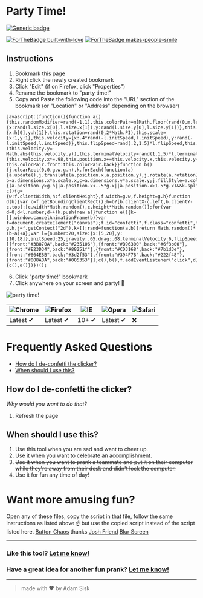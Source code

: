 # Party Time!
[![Generic badge](https://img.shields.io/badge/Version-2.0.1-blue.svg)](https://shields.io/)

[![ForTheBadge built-with-love](http://ForTheBadge.com/images/badges/built-with-love.svg)](https://GitHub.com/Naereen/)
[![ForTheBadge makes-people-smile](http://ForTheBadge.com/images/badges/makes-people-smile.svg)](http://ForTheBadge.com)

## Instructions
1. Bookmark this page
2. Right click the newly created bookmark
3. Click "Edit" (if on Firefox, click "Properties")
4. Rename the bookmark to "party time!"
5. Copy and Paste the following code into the "URL" section of the bookmark (or "Location" or "Address" depending on the browser)
```
javascript:(function(){function a(){this.randomModifier=rand(-1,1),this.colorPair=m[Math.floor(rand(0,m.length))],this.dimensions={x:rand(l.size.x[0],l.size.x[1]),y:rand(l.size.y[0],l.size.y[1])},this.position={x:h[0],y:h[1]},this.rotation=rand(0,2*Math.PI),this.scale={x:1,y:1},this.velocity={x:.4*rand(-l.initSpeed,l.initSpeed),y:rand(-l.initSpeed,l.initSpeed)},this.flipSpeed=rand(.2,1.5)*l.flipSpeed,this.position.y<=g.h&&(this.velocity.y=-Math.abs(this.velocity.y)),this.terminalVelocity=rand(1,1.5)*l.terminalVelocity,this.update=function(){this.velocity.x*=.98,this.position.x+=this.velocity.x,this.velocity.y+=this.randomModifier*l.drag,this.velocity.y+=l.gravity,this.velocity.y=Math.min(this.velocity.y,this.terminalVelocity),this.position.y+=this.velocity.y,this.scale.y=Math.cos((this.position.y+this.randomModifier)*this.flipSpeed),this.color=0<this.scale.y?this.colorPair.front:this.colorPair.back}}function b(){j.clearRect(0,0,g.w,g.h),k.forEach(function(a){a.update(),j.translate(a.position.x,a.position.y),j.rotate(a.rotation);var b=a.dimensions.x*a.scale.x,c=a.dimensions.y*a.scale.y;j.fillStyle=a.color,j.fillRect(-.5*b,-.5*c,b,c),j.setTransform(1,0,0,1,0,0)}),k.forEach(function(a,b){(a.position.y>g.h||a.position.x<-.5*g.x||a.position.x>1.5*g.x)&&k.splice(b,1)}),window.requestAnimationFrame(b)}function c(){g={w:f.clientWidth,h:f.clientHeight},f.width=g.w,f.height=g.h}function d(b){var c=f.getBoundingClientRect();h=b?[b.clientX-c.left,b.clientY-c.top]:[c.width*Math.random(),c.height*Math.random()];for(var d=0;d<l.number;d++)k.push(new a)}function e(){k=[],window.cancelAnimationFrame(b)}var f=document.createElement("canvas");f.id="confetti",f.class="confetti",f.style.width="100%",f.style.height="100vh",f.style.position="fixed",f.style.zIndex="99999",document.body.insertBefore(f,document.body.firstElementChild);var g,h,j=f.getContext("2d"),k=[];rand=function(a,b){return Math.random()*(b-a)+a};var l={number:70,size:{x:[5,20],y:[10,18]},initSpeed:25,gravity:.65,drag:.08,terminalVelocity:6,flipSpeed:.017},m=[{front:"#3B870A",back:"#235106"},{front:"#B96300",back:"#6f3b00"},{front:"#E23D34",back:"#88251f"},{front:"#CD3168",back:"#7b1d3e"},{front:"#664E8B",back:"#3d2f53"},{front:"#394F78",back:"#222f48"},{front:"#008A8A",back:"#005353"}];c(),b(),f.addEventListener("click",d),window.addEventListener("resize",function(){c(),e()})})();

```
6. Click "party time!" bookmark
7. Click anywhere on your screen and party! 🎉

![party time!](https://media.giphy.com/media/9G5bX9nXYfmmatgn0B/giphy.gif)

![Chrome](https://raw.githubusercontent.com/alrra/browser-logos/master/src/chrome/chrome_48x48.png) | ![Firefox](https://raw.githubusercontent.com/alrra/browser-logos/master/src/firefox/firefox_48x48.png) | ![IE](https://raw.githubusercontent.com/alrra/browser-logos/master/src/edge/edge_48x48.png) | ![Opera](https://raw.githubusercontent.com/alrra/browser-logos/master/src/opera/opera_48x48.png) | ![Safari](https://raw.githubusercontent.com/alrra/browser-logos/master/src/safari/safari_48x48.png)
--- | --- | --- | --- | --- |
Latest ✔ | Latest ✔ | 10+ ✔ | Latest ✔ | ❌ |

# Frequently Asked Questions

- [How do I de-confetti the clicker?](#how-do-i-de-confetti-the-clicker)
- [When should I use this?](#when-should-i-use-this)

## How do I de-confetti the clicker?
*Why would you want to do that?*

1. Refresh the page

## When should I use this?

1. Use this tool when you are sad and want to cheer up.
2. Use it when you want to celebrate an accomplishment.
3. ~~Use it when you want to prank a teammate and put it on their computer while they're away from their desk and didn't lock the computer.~~
4. Use it for fun any time of day!


# Want more amusing fun?
Open any of these files, copy the script in that file, follow the same instructions as listed above ☝️ but use the copied script instead of the script listed here.
[Button Chaos](button-chaos.md) thanks [Josh Friend](https://github.com/joshwhatk)
[Blur Screen](blur-screen.md)




---
### Like this tool? [Let me know!](mailto:sisk@hey.com?subject=Hey%20I%20really%20like%20party%20time!)
### Have a great idea for another fun prank? [Let me know!](mailto:sisk@hey.com?subject=Hey%20I%20have%20an%20idea%20for%20a%20fun%20prank!)
---


> made with ♥️ by Adam Sisk
